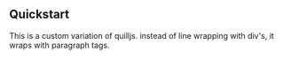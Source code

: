 ## Quickstart
This is a custom variation of quilljs. instead of line wrapping with div's, it wraps with paragraph tags.
